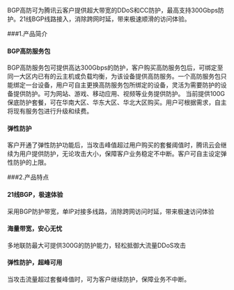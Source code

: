BGP高防可为腾讯云客户提供超大带宽的DDoS和CC防护，最高支持300Gbps防护。21线BGP线路接入，消除跨网时延，带来极速顺滑的访问体验。

###1.产品简介
#### BGP高防服务包
BGP高防服务包可提供高达300Gbps的防护，客户购买高防服务包后，可绑定至同一大区内已有的云主机或负载均衡，为该设备提供高防服务。一个高防服务包只能绑定一台设备，用户可自主更换高防服务包所绑定的设备，灵活为需要防护的设备提供防护。可为网站、游戏、移动应用、视频等业务提供防护。
当前提供100G保底防护套餐，可在华南大区、华东大区、华北大区购买。用户可根据需求，自主将现有服务包进行升级和续费。

#### 弹性防护
客户开通了弹性防护功能后，当攻击峰值超过用户购买的套餐阈值时，腾讯云会继续为用户提供防护，无论攻击大小，保障客户业务稳定不中断。客户可自主设定弹性防护的上限。

###2.产品特点
#### 21线BGP，极速体验
采用BGP防护带宽，单IP对接多线路，消除跨网访问时延，带来极速访问体验
#### 海量带宽，安心无忧
多地联防最大可提供300G的防护能力，轻松抵御大流量DDoS攻击

#### 弹性防护，超峰可用
当攻击流量超过套餐峰值时，可为客户继续防护，保障业务不中断。
